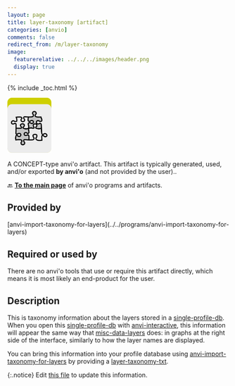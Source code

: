 ```yaml
---
layout: page
title: layer-taxonomy [artifact]
categories: [anvio]
comments: false
redirect_from: /m/layer-taxonomy
image:
  featurerelative: ../../../images/header.png
  display: true
---
```



{% include _toc.html %}


<img src="../../images/icons/CONCEPT.png" alt="CONCEPT" style="width:100px; border:none" />

A CONCEPT-type anvi'o artifact. This artifact is typically generated, used, and/or exported **by anvi'o** (and not provided by the user)..

🔙 **[To the main page](../../)** of anvi'o programs and artifacts.

## Provided by


<p style="text-align: left" markdown="1"><span class="artifact-p">[anvi-import-taxonomy-for-layers](../../programs/anvi-import-taxonomy-for-layers)</span></p>


## Required or used by


There are no anvi'o tools that use or require this artifact directly, which means it is most likely an end-product for the user.


## Description

This is taxonomy information about the layers stored in a <span class="artifact-n">[single-profile-db](/software/anvio/help/main/artifacts/single-profile-db)</span>. When you open this <span class="artifact-n">[single-profile-db](/software/anvio/help/main/artifacts/single-profile-db)</span> with <span class="artifact-n">[anvi-interactive](/software/anvio/help/main/programs/anvi-interactive)</span>, this information will appear the same way that <span class="artifact-n">[misc-data-layers](/software/anvio/help/main/artifacts/misc-data-layers)</span> does: in graphs at the right side of the interface, similarly to how the layer names are displayed. 

You can bring this information into your profile database using <span class="artifact-n">[anvi-import-taxonomy-for-layers](/software/anvio/help/main/programs/anvi-import-taxonomy-for-layers)</span> by providing a <span class="artifact-n">[layer-taxonomy-txt](/software/anvio/help/main/artifacts/layer-taxonomy-txt)</span>. 


{:.notice}
Edit [this file](https://github.com/merenlab/anvio/tree/master/anvio/docs/artifacts/layer-taxonomy.md) to update this information.


